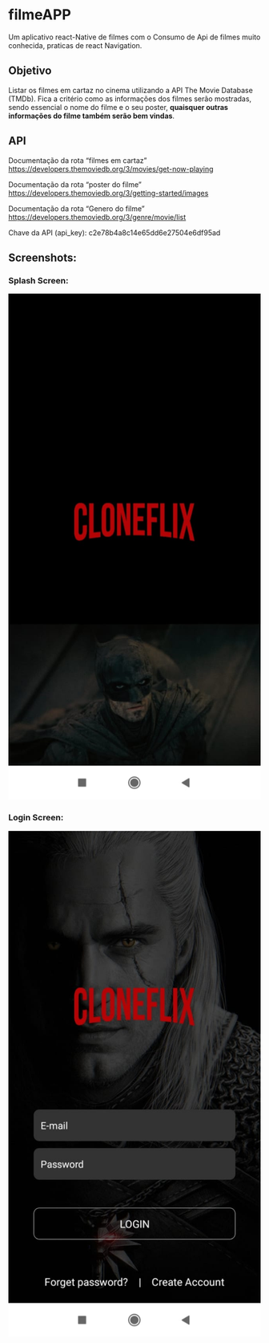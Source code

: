 # filmeAPP
Um aplicativo react-Native de filmes com o Consumo de Api de filmes muito conhecida, praticas de react Navigation.

## Objetivo

Listar os filmes em cartaz no cinema utilizando a API The Movie Database (TMDb). Fica a critério como as informações dos filmes serão mostradas, sendo essencial o nome do filme e o seu poster, **quaisquer outras informações do filme também serão bem vindas**.

## API 

Documentação da rota “filmes em cartaz”
https://developers.themoviedb.org/3/movies/get-now-playing

Documentação da rota “poster do filme”
https://developers.themoviedb.org/3/getting-started/images

Documentação da rota “Genero do filme”
https://developers.themoviedb.org/3/genre/movie/list

Chave da API (api_key): c2e78b4a8c14e65dd6e27504e6df95ad

## Screenshots:
### Splash Screen:
![](https://raw.githubusercontent.com/Mecbossdev/filmeAPP/master/src/assents/Splash.jpeg)

### Login Screen:
![](https://github.com/Mecbossdev/filmeAPP/blob/master/src/assents/loginUser.jpeg)
